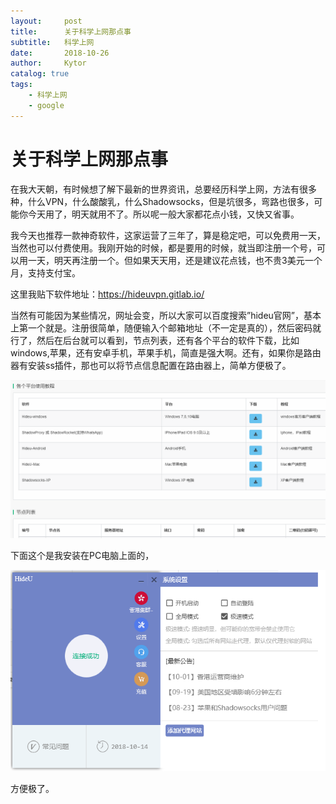 ```yaml
---
layout:     post
title:      关于科学上网那点事
subtitle:   科学上网
date:       2018-10-26
author:     Kytor
catalog: true
tags:
    - 科学上网
    - google
---
```


# 关于科学上网那点事

在我大天朝，有时候想了解下最新的世界资讯，总要经历科学上网，方法有很多种，什么VPN，什么酸酸乳，什么Shadowsocks，但是坑很多，弯路也很多，可能你今天用了，明天就用不了。所以呢一般大家都花点小钱，又快又省事。

我今天也推荐一款神奇软件，这家运营了三年了，算是稳定吧，可以免费用一天，当然也可以付费使用。我刚开始的时候，都是要用的时候，就当即注册一个号，可以用一天，明天再注册一个。但如果天天用，还是建议花点钱，也不贵3美元一个月，支持支付宝。

这里我贴下软件地址：<https://hideuvpn.gitlab.io/>

当然有可能因为某些情况，网址会变，所以大家可以百度搜索”hideu官网”，基本上第一个就是。注册很简单，随便输入个邮箱地址（不一定是真的），然后密码就行了，然后在后台就可以看到，节点列表，还有各个平台的软件下载，比如windows,苹果，还有安卓手机，苹果手机，简直是强大啊。还有，如果你是路由器有安装ss插件，那也可以将节点信息配置在路由器上，简单方便极了。

![](img/7b0191b3ee8cd133b232f3cd7b9a740b.png)

下面这个是我安装在PC电脑上面的，

![](img/c7f762ebb1120b0e7cb5d1e5e0a01f2a.png)

方便极了。
